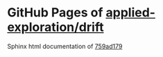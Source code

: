 GitHub Pages of [applied-exploration/drift](https://github.com/applied-exploration/drift.git)
===
Sphinx html documentation of [759ad179](https://github.com/applied-exploration/drift/tree/759ad17992f2a9cc8a6d0a6ffb70fdfd9714f89b)
